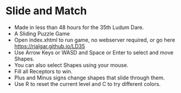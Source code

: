 # Slide and Match
* Made in less than 48 hours for the 35th Ludum Dare.
* A Sliding Puzzle Game
* Open index.xhtml to run game, no webserver required, or go here https://rialgar.github.io/LD35
* Use Arrow Keys or WASD and Space or Enter to select and move Shapes.
* You can also select Shapes using your mouse.
* Fill all Receptors to win.
* Plus and Minus signs change shapes that slide through them.
* Use R to reset the current level and C to try different colors.
